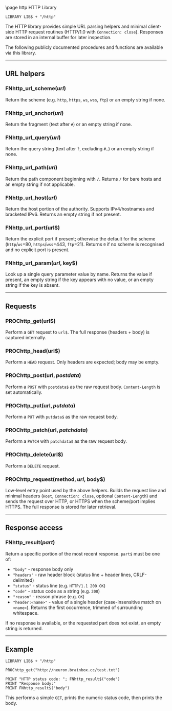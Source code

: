\page http HTTP Library

```BASIC
LIBRARY LIB$ + "/http"
```

The HTTP library provides simple URL parsing helpers and minimal client-side HTTP request routines (HTTP/1.0 with `Connection: close`).
Responses are stored in an internal buffer for later inspection.

The following publicly documented procedures and functions are available via this library.

---

## URL helpers

### FNhttp_url_scheme$(url$)

Return the scheme (e.g. `http`, `https`, `ws`, `wss`, `ftp`) or an empty string if none.

### FNhttp_url_anchor$(url$)

Return the fragment (text after `#`) or an empty string if none.

### FNhttp_url_query$(url$)

Return the query string (text after `?`, excluding `#…`) or an empty string if none.

### FNhttp_url_path$(url$)

Return the path component beginning with `/`. Returns `/` for bare hosts and an empty string if not applicable.

### FNhttp_url_host$(url$)

Return the host portion of the authority. Supports IPv4/hostnames and bracketed IPv6. Returns an empty string if not present.

### FNhttp_url_port(url$)

Return the explicit port if present; otherwise the default for the scheme (`http`/`ws`=80, `https`/`wss`=443, `ftp`=21).
Returns `0` if no scheme is recognised and no explicit port is present.

### FNhttp_url_param$(url$, key$)

Look up a single query parameter value by name. Returns the value if present, an empty string if the key appears with no value, or an empty string if the key is absent.

---

## Requests

### PROChttp_get(url$)

Perform a `GET` request to `url$`. The full response (headers + body) is captured internally.

### PROChttp_head(url$)

Perform a `HEAD` request. Only headers are expected; body may be empty.

### PROChttp_post(url$, postdata$)

Perform a `POST` with `postdata$` as the raw request body. `Content-Length` is set automatically.

### PROChttp_put(url$, putdata$)

Perform a `PUT` with `putdata$` as the raw request body.

### PROChttp_patch(url$, patchdata$)

Perform a `PATCH` with `patchdata$` as the raw request body.

### PROChttp_delete(url$)

Perform a `DELETE` request.

### PROChttp_request(method$, url$, body$)

Low-level entry point used by the above helpers. Builds the request line and minimal headers (`Host`, `Connection: close`, optional `Content-Length`) and sends
the request over HTTP, or HTTPS when the scheme/port implies HTTPS. The full response is stored for later retrieval.

---

## Response access

### FNhttp_result$(part$)

Return a specific portion of the most recent response. `part$` must be one of:

* `"body"` - response body only
* `"headers"` - raw header block (status line + header lines, CRLF-delimited)
* `"status"` - status line (e.g. `HTTP/1.1 200 OK`)
* `"code"` - status code as a string (e.g. `200`)
* `"reason"` - reason phrase (e.g. `OK`)
* `"header:<name>"` - value of a single header (case-insensitive match on `<name>`). Returns the first occurrence, trimmed of surrounding whitespace.

If no response is available, or the requested part does not exist, an empty string is returned.

---

## Example

```BASIC
LIBRARY LIB$ + "/http"

PROChttp_get("http://neuron.brainbox.cc/test.txt")

PRINT "HTTP status code: "; FNhttp_result$("code")
PRINT "Response body:"
PRINT FNhttp_result$("body")
```

This performs a simple `GET`, prints the numeric status code, then prints the body.
